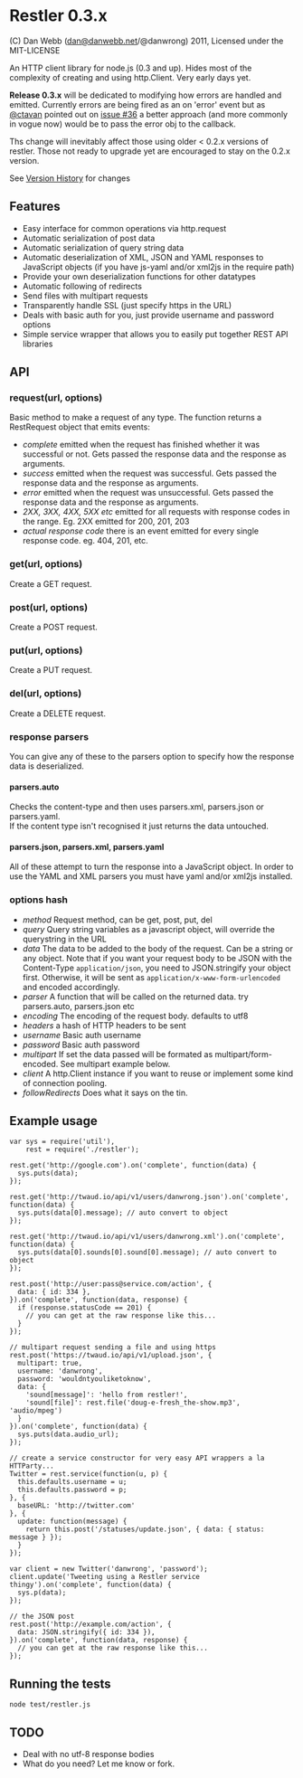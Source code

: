 Restler 0.3.x
===========

(C) Dan Webb (dan@danwebb.net/@danwrong) 2011, Licensed under the MIT-LICENSE

An HTTP client library for node.js (0.3 and up).  Hides most of the complexity of creating and using http.Client. Very early days yet.

**Release 0.3.x** will be dedicated to modifying how errors are handled and emitted. Currently errors are being fired as an on 'error' event but as [@ctavan](https://github.com/ctavan) pointed out on [issue #36](https://github.com/danwrong/restler/pull/36) a better approach (and more commonly in vogue now) would be to pass the error obj to the callback.

Ths change will inevitably affect those using older < 0.2.x versions of restler. Those not ready to upgrade yet are encouraged to stay on the 0.2.x version.

See [Version History](https://github.com/danwrong/restler/wiki/Version-History) for changes


Features
--------

* Easy interface for common operations via http.request
* Automatic serialization of post data
* Automatic serialization of query string data
* Automatic deserialization of XML, JSON and YAML responses to JavaScript objects (if you have js-yaml and/or xml2js in the require path)
* Provide your own deserialization functions for other datatypes
* Automatic following of redirects
* Send files with multipart requests
* Transparently handle SSL (just specify https in the URL)
* Deals with basic auth for you, just provide username and password options
* Simple service wrapper that allows you to easily put together REST API libraries
    
    
API
---

### request(url, options)

Basic method to make a request of any type.  The function returns a RestRequest object
that emits events:

* _complete_ emitted when the request has finished whether it was successful or not.  Gets passed the response data and the response as arguments.
* _success_ emitted when the request was successful.  Gets passed the response data and the response as arguments.
* _error_ emitted when the request was unsuccessful.  Gets passed the response data and the response as arguments.
* _2XX, 3XX, 4XX, 5XX etc_ emitted for all requests with response codes in the range.  Eg. 2XX emitted for 200, 201, 203
* _actual response code_ there is an event emitted for every single response code.  eg.  404, 201, etc.

### get(url, options)

Create a GET request. 

### post(url, options)

Create a POST request.

### put(url, options)

Create a PUT request.

### del(url, options)

Create a DELETE request.

### response parsers

You can give any of these to the parsers option to specify how the response data is deserialized.

#### parsers.auto

Checks the content-type and then uses parsers.xml, parsers.json or parsers.yaml.  
If the content type isn't recognised it just returns the data untouched.

#### parsers.json, parsers.xml, parsers.yaml

All of these attempt to turn the response into a JavaScript object. In order to use the YAML and XML parsers you must have yaml and/or xml2js installed.

### options hash

* _method_ Request method, can be get, post, put, del
* _query_ Query string variables as a javascript object, will override the querystring in the URL
* _data_ The data to be added to the body of the request.  Can be a string or any object. 
Note that if you want your request body to be JSON with the Content-Type `application/json`, you need to 
JSON.stringify your object first. Otherwise, it will be sent as `application/x-www-form-urlencoded` and encoded accordingly.
* _parser_ A function that will be called on the returned data.  try parsers.auto, parsers.json etc
* _encoding_ The encoding of the request body.  defaults to utf8
* _headers_ a hash of HTTP headers to be sent
* _username_ Basic auth username
* _password_ Basic auth password
* _multipart_ If set the data passed will be formated as multipart/form-encoded.  See multipart example below.
* _client_ A http.Client instance if you want to reuse or implement some kind of connection pooling.
* _followRedirects_ Does what it says on the tin.


Example usage
-------------

    var sys = require('util'),
        rest = require('./restler');

    rest.get('http://google.com').on('complete', function(data) {
      sys.puts(data);
    });

    rest.get('http://twaud.io/api/v1/users/danwrong.json').on('complete', function(data) {
      sys.puts(data[0].message); // auto convert to object
    });
    
    rest.get('http://twaud.io/api/v1/users/danwrong.xml').on('complete', function(data) {
      sys.puts(data[0].sounds[0].sound[0].message); // auto convert to object
    });
    
    rest.post('http://user:pass@service.com/action', {
      data: { id: 334 },
    }).on('complete', function(data, response) {
      if (response.statusCode == 201) {
        // you can get at the raw response like this...
      }
    });
    
    // multipart request sending a file and using https
    rest.post('https://twaud.io/api/v1/upload.json', {
      multipart: true,
      username: 'danwrong',
      password: 'wouldntyouliketoknow',
      data: {
        'sound[message]': 'hello from restler!',
        'sound[file]': rest.file('doug-e-fresh_the-show.mp3', 'audio/mpeg')
      }
    }).on('complete', function(data) {
      sys.puts(data.audio_url);
    });
    
    // create a service constructor for very easy API wrappers a la HTTParty...
    Twitter = rest.service(function(u, p) {
      this.defaults.username = u;
      this.defaults.password = p;
    }, {
      baseURL: 'http://twitter.com'
    }, {
      update: function(message) {
        return this.post('/statuses/update.json', { data: { status: message } });
      }
    });
    
    var client = new Twitter('danwrong', 'password');
    client.update('Tweeting using a Restler service thingy').on('complete', function(data) {
      sys.p(data);
    });

    // the JSON post
    rest.post('http://example.com/action', {
      data: JSON.stringify({ id: 334 }),
    }).on('complete', function(data, response) {
      // you can get at the raw response like this...
    });

    
Running the tests
-----------------

    node test/restler.js 
    
TODO
----
* Deal with no utf-8 response bodies
* What do you need? Let me know or fork.
